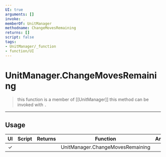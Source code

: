 ```yaml
---
UI: true
arguments: []
invoke: .
memberOf: UnitManager
methodname: ChangeMovesRemaining
returns: []
script: false
tags:
- UnitManager/_function
- function/UI
---
```

# UnitManager.ChangeMovesRemaining
> this function is a member of [[UnitManager]]
> this method can be invoked with `.`
-----
## Usage
|  UI | Script | Returns | Function | Arguments |
|:---:|:------:|-------:|:--------:|:---------|
|✓| ||UnitManager.ChangeMovesRemaining||
